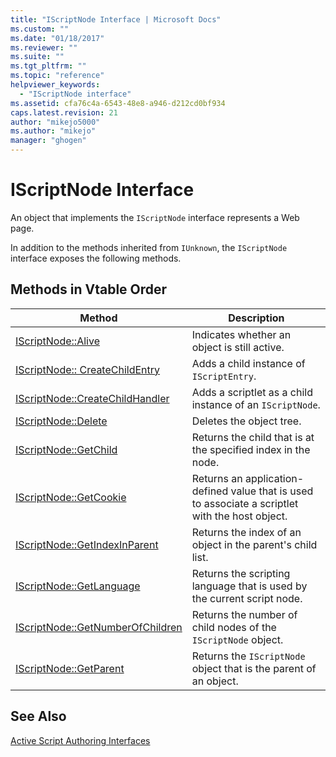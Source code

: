 ```yaml
---
title: "IScriptNode Interface | Microsoft Docs"
ms.custom: ""
ms.date: "01/18/2017"
ms.reviewer: ""
ms.suite: ""
ms.tgt_pltfrm: ""
ms.topic: "reference"
helpviewer_keywords:
  - "IScriptNode interface"
ms.assetid: cfa76c4a-6543-48e8-a946-d212cd0bf934
caps.latest.revision: 21
author: "mikejo5000"
ms.author: "mikejo"
manager: "ghogen"
---
```

# IScriptNode Interface
An object that implements the `IScriptNode` interface represents a Web page.

 In addition to the methods inherited from `IUnknown`, the `IScriptNode` interface exposes the following methods.

## Methods in Vtable Order

|Method|Description|
|------------|-----------------|
|[IScriptNode::Alive](../../winscript/reference/iscriptnode-alive.md)|Indicates whether an object is still active.|
|[IScriptNode:: CreateChildEntry](../../winscript/reference/iscriptnode-createchildentry.md)|Adds a child instance of `IScriptEntry`.|
|[IScriptNode::CreateChildHandler](../../winscript/reference/iscriptnode-createchildhandler.md)|Adds a scriptlet as a child instance of an `IScriptNode`.|
|[IScriptNode::Delete](../../winscript/reference/iscriptnode-delete.md)|Deletes the object tree.|
|[IScriptNode::GetChild](../../winscript/reference/iscriptnode-getchild.md)|Returns the child that is at the specified index in the node.|
|[IScriptNode::GetCookie](../../winscript/reference/iscriptnode-getcookie.md)|Returns an application-defined value that is used to associate a scriptlet with the host object.|
|[IScriptNode::GetIndexInParent](../../winscript/reference/iscriptnode-getindexinparent.md)|Returns the index of an object in the parent's child list.|
|[IScriptNode::GetLanguage](../../winscript/reference/iscriptnode-getlanguage.md)|Returns the scripting language that is used by the current script node.|
|[IScriptNode::GetNumberOfChildren](../../winscript/reference/iscriptnode-getnumberofchildren.md)|Returns the number of child nodes of the `IScriptNode` object.|
|[IScriptNode::GetParent](../../winscript/reference/iscriptnode-getparent.md)|Returns the `IScriptNode` object that is the parent of an object.|

## See Also
 [Active Script Authoring Interfaces](../../winscript/reference/active-script-authoring-interfaces.md)